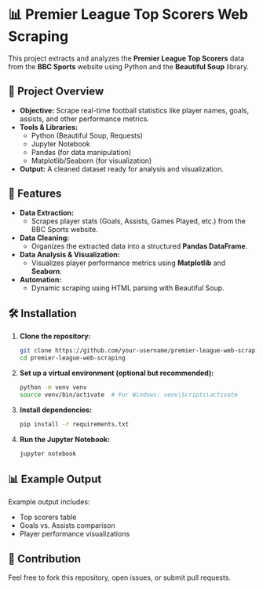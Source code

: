 # 📊 Premier League Top Scorers Web Scraping

This project extracts and analyzes the **Premier League Top Scorers** data from the **BBC Sports** website using Python and the **Beautiful Soup** library.

## 📌 Project Overview
- **Objective:** Scrape real-time football statistics like player names, goals, assists, and other performance metrics.
- **Tools & Libraries:**
    - Python (Beautiful Soup, Requests)
    - Jupyter Notebook
    - Pandas (for data manipulation)
    - Matplotlib/Seaborn (for visualization)
- **Output:** A cleaned dataset ready for analysis and visualization.


## 🚀 Features
- **Data Extraction:**
    - Scrapes player stats (Goals, Assists, Games Played, etc.) from the BBC Sports website.
- **Data Cleaning:**
    - Organizes the extracted data into a structured **Pandas DataFrame**.
- **Data Analysis & Visualization:**
    - Visualizes player performance metrics using **Matplotlib** and **Seaborn**.
- **Automation:**
    - Dynamic scraping using HTML parsing with Beautiful Soup.

## 🛠️ Installation
1. **Clone the repository:**
    ```bash
    git clone https://github.com/your-username/premier-league-web-scraping.git
    cd premier-league-web-scraping
    ```

2. **Set up a virtual environment (optional but recommended):**
    ```bash
    python -m venv venv
    source venv/bin/activate  # For Windows: venv\Scripts\activate
    ```

3. **Install dependencies:**
    ```bash
    pip install -r requirements.txt
    ```

4. **Run the Jupyter Notebook:**
    ```bash
    jupyter notebook
    ```

## 📊 Example Output
Example output includes:
- Top scorers table
- Goals vs. Assists comparison
- Player performance visualizations

## 🤝 Contribution
Feel free to fork this repository, open issues, or submit pull requests.



